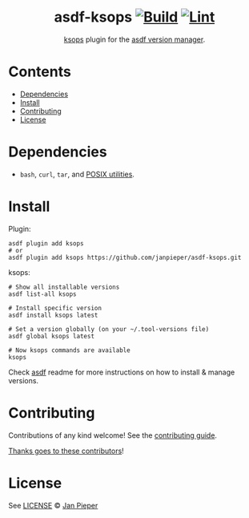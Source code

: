 <div align="center">

# asdf-ksops [![Build](https://github.com/janpieper/asdf-ksops/actions/workflows/build.yml/badge.svg)](https://github.com/janpieper/asdf-ksops/actions/workflows/build.yml) [![Lint](https://github.com/janpieper/asdf-ksops/actions/workflows/lint.yml/badge.svg)](https://github.com/janpieper/asdf-ksops/actions/workflows/lint.yml)

[ksops](https://github.com/viaduct-ai/kustomize-sops) plugin for the [asdf version manager](https://asdf-vm.com).

</div>

# Contents

- [Dependencies](#dependencies)
- [Install](#install)
- [Contributing](#contributing)
- [License](#license)

# Dependencies

- `bash`, `curl`, `tar`, and [POSIX utilities](https://pubs.opengroup.org/onlinepubs/9699919799/idx/utilities.html).

# Install

Plugin:

```shell
asdf plugin add ksops
# or
asdf plugin add ksops https://github.com/janpieper/asdf-ksops.git
```

ksops:

```shell
# Show all installable versions
asdf list-all ksops

# Install specific version
asdf install ksops latest

# Set a version globally (on your ~/.tool-versions file)
asdf global ksops latest

# Now ksops commands are available
ksops
```

Check [asdf](https://github.com/asdf-vm/asdf) readme for more instructions on how to
install & manage versions.

# Contributing

Contributions of any kind welcome! See the [contributing guide](contributing.md).

[Thanks goes to these contributors](https://github.com/janpieper/asdf-ksops/graphs/contributors)!

# License

See [LICENSE](LICENSE) © [Jan Pieper](https://github.com/janpieper/)
